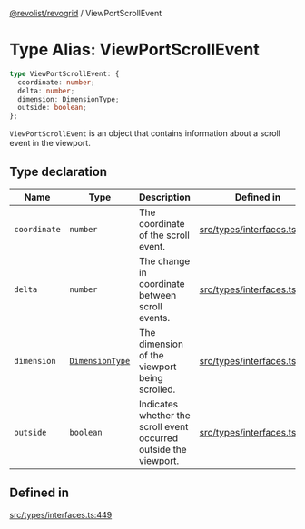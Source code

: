 [@revolist/revogrid](README.md) / ViewPortScrollEvent

# Type Alias: ViewPortScrollEvent

```ts
type ViewPortScrollEvent: {
  coordinate: number;
  delta: number;
  dimension: DimensionType;
  outside: boolean;
};
```

`ViewPortScrollEvent` is an object that contains information about a scroll
event in the viewport.

## Type declaration

| Name | Type | Description | Defined in |
| ------ | ------ | ------ | ------ |
| `coordinate` | `number` | The coordinate of the scroll event. | [src/types/interfaces.ts:457](https://github.com/revolist/revogrid/blob/7c04a51ec5214ac7292502c14a49e3fb70d452cb/src/types/interfaces.ts#L457) |
| `delta` | `number` | The change in coordinate between scroll events. | [src/types/interfaces.ts:461](https://github.com/revolist/revogrid/blob/7c04a51ec5214ac7292502c14a49e3fb70d452cb/src/types/interfaces.ts#L461) |
| `dimension` | [`DimensionType`](TypeAlias.DimensionType.md) | The dimension of the viewport being scrolled. | [src/types/interfaces.ts:453](https://github.com/revolist/revogrid/blob/7c04a51ec5214ac7292502c14a49e3fb70d452cb/src/types/interfaces.ts#L453) |
| `outside` | `boolean` | Indicates whether the scroll event occurred outside the viewport. | [src/types/interfaces.ts:465](https://github.com/revolist/revogrid/blob/7c04a51ec5214ac7292502c14a49e3fb70d452cb/src/types/interfaces.ts#L465) |

## Defined in

[src/types/interfaces.ts:449](https://github.com/revolist/revogrid/blob/7c04a51ec5214ac7292502c14a49e3fb70d452cb/src/types/interfaces.ts#L449)
